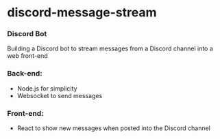 # discord-message-stream

### Discord Bot

Building a Discord bot to stream messages from a Discord channel into a web front-end

### Back-end:
- Node.js for simplicity
- Websocket to send messages

### Front-end:
- React to show new messages when posted into the Discord channel

